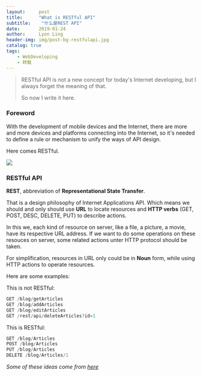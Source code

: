 ```yaml
---
layout:     post
title:      "What is RESTful API"
subtitle:    "什么是REST API"
date:       2019-01-24
author:     Lyon Ling
header-img: img/post-bg-restfulapi.jpg
catalog: true
tags:
    - WebDeveloping
    - 转载
---
```


>RESTful API is not a new concept for today's Internet developing, but I always forget the meaning of that.
>
>So now I write it here.

### Foreword

With the development of mobile devices and the Internet, there are more and more devices and platforms connecting into the Internet, so it's needed to define a rule or mechanism to unify the ways of API design.

Here comes RESTful.

<img src="https://LiyangLingIntel.github.io/img/in-post/2019-01-24-RESTfulAPI/restfulapi.png" />

### RESTful API

**REST**, abbreviation of **Representational State Transfer**. 

That is a design philosophy of Internet Applications API. Which means we should and only should use **URL** to locate resources and **HTTP verbs** (GET, POST, DESC, DELETE, PUT) to describe actions.

In this we, each kind of resource on server, like a file, a picture, a movie, have its respective URL address. If we want to do some operations on these resouces on server, some related actions unter HTTP protocol should be taken.

For simplification, resources in URL only could be in **Noun** form, while using HTTP actions to operate resources.

Here are some examples:

This is not RESTful:

```javascript
GET /blog/getArticles
GET /blog/addArticles
GET /blog/editArticles
GET /rest/api/deleteArticles?id=1
```

This is RESTful:

```javascript
GET /blog/Articles
POST /blog/Articles
PUT /blog/Articles
DELETE /blog/Articles/1
```

*Some of these ideas come from [here](https://www.jianshu.com/p/6baf8554b3f4?from=timeline&isappinstalled=0)*